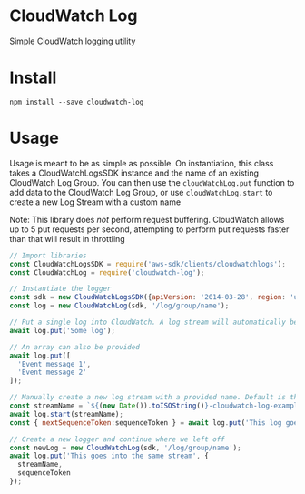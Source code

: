 # CloudWatch Log
Simple CloudWatch logging utility

# Install
```
npm install --save cloudwatch-log
```

# Usage
Usage is meant to be as simple as possible. On instantiation, this class takes a CloudWatchLogsSDK instance and the name of an existing CloudWatch Log Group. You can then use the `cloudWatchLog.put` function to add data to the CloudWatch Log Group, or use `cloudWatchLog.start` to create a new Log Stream with a custom name

Note: This library does _not_ perform request buffering. CloudWatch allows up to 5 put requests per second, attempting to perform put requests faster than that will result in throttling
```js
// Import libraries
const CloudWatchLogsSDK = require('aws-sdk/clients/cloudwatchlogs');
const CloudWatchLog = require('cloudwatch-log');

// Instantiate the logger
const sdk = new CloudWatchLogsSDK({apiVersion: '2014-03-28', region: 'us-east-1'})
const log = new CloudWatchLog(sdk, '/log/group/name');

// Put a single log into CloudWatch. A log stream will automatically be created with the current time as its name
await log.put('Some log');

// An array can also be provided
await log.put([
  'Event message 1',
  'Event message 2'
]);

// Manually create a new log stream with a provided name. Default is the current time
const streamName = `${(new Date()).toISOString()}-cloudwatch-log-example`;
await log.start(streamName);
const { nextSequenceToken:sequenceToken } = await log.put('This log goes into the new stream');

// Create a new logger and continue where we left off
const newLog = new CloudWatchLog(sdk, '/log/group/name');
await log.put('This goes into the same stream', {
  streamName,
  sequenceToken
});
```


